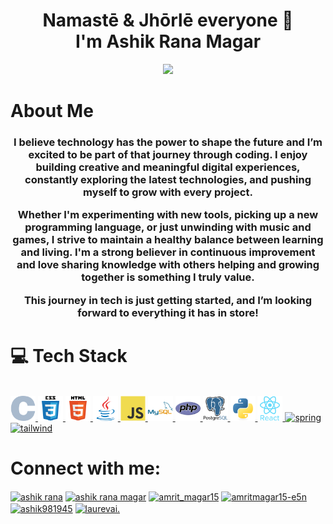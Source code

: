 

<h1 align="center">Namastē & Jhōrlē everyone 👋 <br> I'm Ashik Rana Magar</h1>

<div align="center">
  <img height="150" src="https://user-images.githubusercontent.com/74038190/216655818-2e7b9a31-49bf-4744-85a8-db8a2577c45c.gif"  />
</div>

<h1 align="left">About Me</h1>

<h3 align="center">I believe technology has the power to shape the future and I’m excited to be part of that journey through coding.  I enjoy building creative and meaningful digital experiences, constantly exploring the latest technologies, and pushing myself to grow with every project.<br>

Whether I'm experimenting with new tools, picking up a new programming language, or just unwinding with music and games, I strive to maintain a healthy balance between learning and living. I'm a strong believer in continuous improvement and love sharing knowledge with others helping and growing together is something I truly value. <br>

This journey in tech is just getting started, and I’m looking forward to everything it has in store!</h3>




<h1 align="left">💻 Tech Stack</h1>
<p align="left"> <a href="https://www.cprogramming.com/" target="_blank" rel="noreferrer"><br> <img src="https://raw.githubusercontent.com/devicons/devicon/master/icons/c/c-original.svg" alt="c" width="40" height="40"/> </a> <a href="https://www.w3schools.com/css/" target="_blank" rel="noreferrer"> <img src="https://raw.githubusercontent.com/devicons/devicon/master/icons/css3/css3-original-wordmark.svg" alt="css3" width="40" height="40"/> </a> <a href="https://www.w3.org/html/" target="_blank" rel="noreferrer"> <img src="https://raw.githubusercontent.com/devicons/devicon/master/icons/html5/html5-original-wordmark.svg" alt="html5" width="40" height="40"/> </a> <a href="https://www.java.com" target="_blank" rel="noreferrer"> <img src="https://raw.githubusercontent.com/devicons/devicon/master/icons/java/java-original.svg" alt="java" width="40" height="40"/> </a> <a href="https://developer.mozilla.org/en-US/docs/Web/JavaScript" target="_blank" rel="noreferrer"> <img src="https://raw.githubusercontent.com/devicons/devicon/master/icons/javascript/javascript-original.svg" alt="javascript" width="40" height="40"/> </a> <a href="https://www.mysql.com/" target="_blank" rel="noreferrer"> <img src="https://raw.githubusercontent.com/devicons/devicon/master/icons/mysql/mysql-original-wordmark.svg" alt="mysql" width="40" height="40"/> </a> <a href="https://www.php.net" target="_blank" rel="noreferrer"> <img src="https://raw.githubusercontent.com/devicons/devicon/master/icons/php/php-original.svg" alt="php" width="40" height="40"/> </a> <a href="https://www.postgresql.org" target="_blank" rel="noreferrer"> <img src="https://raw.githubusercontent.com/devicons/devicon/master/icons/postgresql/postgresql-original-wordmark.svg" alt="postgresql" width="40" height="40"/> </a> <a href="https://www.python.org" target="_blank" rel="noreferrer"> <img src="https://raw.githubusercontent.com/devicons/devicon/master/icons/python/python-original.svg" alt="python" width="40" height="40"/> </a> <a href="https://reactjs.org/" target="_blank" rel="noreferrer"> <img src="https://raw.githubusercontent.com/devicons/devicon/master/icons/react/react-original-wordmark.svg" alt="react" width="40" height="40"/> </a> <a href="https://spring.io/" target="_blank" rel="noreferrer"> <img src="https://www.vectorlogo.zone/logos/springio/springio-icon.svg" alt="spring" width="40" height="40"/> </a> <a href="https://tailwindcss.com/" target="_blank" rel="noreferrer"> <img src="https://www.vectorlogo.zone/logos/tailwindcss/tailwindcss-icon.svg" alt="tailwind" width="40" height="40"/> </a> </p>

<h1 align="left">Connect with me:</h1>
<p align="left">
<a href="https://linkedin.com/in/ashik rana" target="blank"><img align="center" src="https://raw.githubusercontent.com/rahuldkjain/github-profile-readme-generator/master/src/images/icons/Social/linked-in-alt.svg" alt="ashik rana" height="30" width="40" /></a>
<a href="https://fb.com/ashik rana magar" target="blank"><img align="center" src="https://raw.githubusercontent.com/rahuldkjain/github-profile-readme-generator/master/src/images/icons/Social/facebook.svg" alt="ashik rana magar" height="30" width="40" /></a>
<a href="https://instagram.com/amrit_magar15" target="blank"><img align="center" src="https://raw.githubusercontent.com/rahuldkjain/github-profile-readme-generator/master/src/images/icons/Social/instagram.svg" alt="amrit_magar15" height="30" width="40" /></a>
<a href="https://www.youtube.com/c/amritmagar15-e5n" target="blank"><img align="center" src="https://raw.githubusercontent.com/rahuldkjain/github-profile-readme-generator/master/src/images/icons/Social/youtube.svg" alt="amritmagar15-e5n" height="30" width="40" /></a>
<a href="https://www.leetcode.com/ashik981945" target="blank"><img align="center" src="https://raw.githubusercontent.com/rahuldkjain/github-profile-readme-generator/master/src/images/icons/Social/leet-code.svg" alt="ashik981945" height="30" width="40" /></a>
<a href="https://discord.gg/laurevai." target="blank"><img align="center" src="https://raw.githubusercontent.com/rahuldkjain/github-profile-readme-generator/master/src/images/icons/Social/discord.svg" alt="laurevai." height="30" width="40" /></a>
</p>



